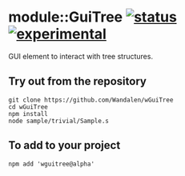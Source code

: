 
# module::GuiTree [![status](https://github.com/Wandalen/wGuiTree/workflows/publish/badge.svg)](https://github.com/Wandalen/wGuiTree/actions?query=workflow%3Apublish) [![experimental](https://img.shields.io/badge/stability-experimental-orange.svg)](https://github.com/emersion/stability-badges#experimental)

GUI element to interact with tree structures.

## Try out from the repository
```
git clone https://github.com/Wandalen/wGuiTree
cd wGuiTree
npm install
node sample/trivial/Sample.s
```

## To add to your project
```
npm add 'wguitree@alpha'
```



















































